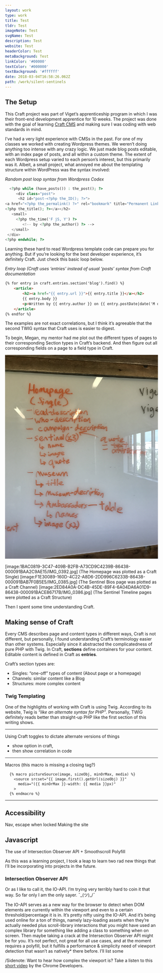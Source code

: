 ```yaml
---
layout: work
type: work
title: Test
tldr: Test
imageNote: Test
svgName: Test
description: Test
website: Test
headerColor: Test
metaBackground: Test
linkColor: '#00000'
textColor: '#000000'
textBackground: '#ffffff'
date: 2018-03-04T16:58:26.062Z
path: /work/silent-sentinels
---
```

## The Setup

This Craft project was part of Viget’s apprenticeship program in which I was their front-end development apprentice for 10 weeks. The project was done with the goal of learning [Craft CMS](craftcms.com) and making sure I was coding with web standards in mind.

I’ve had a very light experience with CMSs in the past. For one of my classes we worked with creating Wordpress themes. We weren’t doing anything too intense with any crazy logic. We just made blog posts editable, with an index page of posts, and all within a custom theme. The extent of each Wordpress setup varied to each person’s interest, but this primarily was it. Albeit, a small project, what annoyed me about the templating structure within WordPress was the syntax involved:

_Random post loop syntax from Wordpress Codex_

```php
  <?php while (have_posts()) : the_post(); ?>
     <div class="post">
      <h2 id="post-<?php the_ID(); ?>">
<a href="<?php the_permalink() ?>" rel="bookmark" title="Permanent Link to <?php the_title_attribute(); ?>">
<?php the_title(); ?></a></h2>
   <small>
     <?php the_time('F jS, Y') ?> 
        <!-- by <?php the_author() ?> -->
   </small>
 </div>
<?php endwhile; ?>
```

Learning these hard to read Wordpress template code can prepare you for anything. But if you’re looking for the best developer experience, it’s definitely Craft. Just check this basic loop below.

_Entry loop (Craft uses ‘entries’ instead of usual ‘posts’ syntax from Craft documentation_

```html
{% for entry in craft.entries.section('blog').find() %}
    <article>
        <h2><a href="{{ entry.url }}">{{ entry.title }}</a></h2>
        {{ entry.body }}
        <p>Written by {{ entry.author }} on {{ entry.postDate|date('M d, Y') }}</p>
    </article>
{% endfor %}
```

The examples are not exact correlations, but I think it’s agreeable that the second TWIG syntax that Craft uses is easier to digest.

To begin, Megan, my mentor had me plot out the different types of pages to their corresponding Section types in Craft’s backend. And then figure out all corresponding fields on a page to a field type in Craft.

![](/static/assets/img_0392.jpg)

\[image:1BAC0819-3C47-409B-B2FB-A73CD9C4239B-86438-000091BAA2C9AE15/IMG_0392.jpg]
(The Homepage was plotted as a Craft Single)
\[image:F1E30089-160D-4C22-A8D6-2DD996C6233B-86438-000091BAB7F0B5E5/IMG_0385.jpg]
(The Sentinel Bios page was plotted as a Craft Channel)
\[image:2ED84A0A-DC4B-45DE-89F4-6A04DA6A01D9-86438-000091BACE86717B/IMG_0386.jpg]
(The Sentinel Timeline pages were plotted as a Craft Structure)

Then I spent some time understanding Craft.

## Making sense of Craft

Every CMS describes page and content types in different ways, Craft is not different, but personally, I found understanding Craft’s terminology easier than other systems. Especially since it abstracted the complicatedness of pure PHP with Twig.
In Craft, **sections** define containers for your content. Editable content is defined in Craft as **entries**.

Craft’s section types are: 

* Singles: “one-off” types of content (About page or a homepage)
* Channels: similar content like a Blog 
* Structures: more complex content 

### Twig Templating

One of the highlights of working with Craft is using Twig. According to its website, Twig is _“like an alternate syntax for PHP”_. Personally, TWIG definitely reads better than straight-up PHP like the first section of this writing shows.

- - -

Using Craft toggles to dictate alternate versions of things

* show option in craft,
* then  show correlation in code

- - -

Macros (this macro is missing a closing tag?)

```twig
  {% macro pictureSource(image, sizeObj, minOrMax, media) %}
    <source srcset="{{ image.first().getUrl(sizeObj) }}"
      media="({{ minOrMax }}-width: {{ media }}px)"
    >
  {% endmacro %}
```

- - -

## Accessibility

Nav, escape when locked
Making the site 

## Javascript

The use of Intersection Observer API + Smoothscroll Polyfill

As this was a learning project, I took a leap to learn two rad new things that I’ll be incorporating into projects in the future.

### Intersection Observer API

Or as I like to call it, the IO-API. I’m trying very terribly hard to coin it that way. So far only I am the only sayer. 
<span role="img" aria-label="dunno" alt="dunno">¯\_(ツ)\_/¯ </span>

The IO-API serves as a new way for the  browser to detect when DOM elements are currently within the viewport and even to a certain threshold/percentage it is in.  It’s pretty nifty using the IO-API. And it’s being used online for a ton of things, namely lazy-loading assets when they’re actually needed plus scroll-library interactions that you might have used an complex library for something like adding a class to something when on screen. Then maybe taking a crack at the Intersection Observer API might be for you. It’s not perfect, not great for all use cases, and at the moment requires a polyfill, but it fulfills a performance & simplicity need of viewport detection that wasn’t as natively* there before. I’ll list some 

/Sidenote: Want to hear how complex the viewport is? Take a listen to this [short video](https://www.youtube.com/watch?v=e6IjNW8OTv0) by the Chrome Developers.
